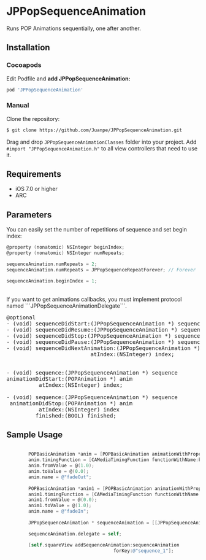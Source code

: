 JPPopSequenceAnimation
======================

Runs POP Animations sequentially, one after another. 

## Installation

### Cocoapods

Edit Podfile and **add JPPopSequenceAnimation:**

```bash
pod 'JPPopSequenceAnimation'
```

### Manual

Clone the repository:

```bash
$ git clone https://github.com/Juanpe/JPPopSequenceAnimation.git
```

Drag and drop `JPPopSequenceAnimationClasses` folder into your project. Add `#import "JPPopSequenceAnimation.h"` to all view controllers that need to use it.

## Requirements

- iOS 7.0 or higher
- ARC

## Parameters

You can easily set the number of repetitions of sequence and set begin index:

```objective-c
@property (nonatomic) NSInteger beginIndex;
@property (nonatomic) NSInteger numRepeats;

sequenceAnimation.numRepeats = 2;
sequenceAnimation.numRepeats = JPPopSequenceRepeatForever; // Forever

sequenceAnimation.beginIndex = 1;
```

<br>
If you want to get animations callbacks, you must implement protocol named ```JPPopSequenceAnimationDelegate```.

<pre>
@optional
- (void) sequenceDidStart:(JPPopSequenceAnimation *) sequence;
- (void) sequenceDidResume:(JPPopSequenceAnimation *) sequence;
- (void) sequenceDidStop:(JPPopSequenceAnimation *) sequence;
- (void) sequenceDidPause:(JPPopSequenceAnimation *) sequence;
- (void) sequenceDidNextAnimation:(JPPopSequenceAnimation *) sequence
                          atIndex:(NSInteger) index;


- (void) sequence:(JPPopSequenceAnimation *) sequence
animationDidStart:(POPAnimation *) anim
          atIndex:(NSInteger) index;

- (void) sequence:(JPPopSequenceAnimation *) sequence
 animationDidStop:(POPAnimation *) anim
          atIndex:(NSInteger) index
         finished:(BOOL) finished;
</pre>

## Sample Usage

```objective-c

        POPBasicAnimation *anim = [POPBasicAnimation animationWithPropertyNamed:kPOPViewAlpha];
        anim.timingFunction = [CAMediaTimingFunction functionWithName:kCAMediaTimingFunctionEaseInEaseOut];
        anim.fromValue = @(1.0);
        anim.toValue = @(0.0);
        anim.name = @"fadeOut";
        
        POPBasicAnimation *anim1 = [POPBasicAnimation animationWithPropertyNamed:kPOPViewAlpha];
        anim1.timingFunction = [CAMediaTimingFunction functionWithName:kCAMediaTimingFunctionEaseInEaseOut];
        anim1.fromValue = @(0.0);
        anim1.toValue = @(1.0);
        anim.name = @"fadeIn";
        
        JPPopSequenceAnimation * sequenceAnimation = [[JPPopSequenceAnimation alloc] initWithAnimations:@[anim, anim1]];

        sequenceAnimation.delegate = self;

        [self.squareView addSequenceAnimation:sequenceAnimation
                                       forKey:@"sequence_1"];
```
